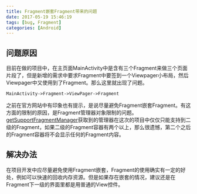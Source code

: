 ```yaml
---
title: Fragment嵌套Fragment带来的问题
date: 2017-05-19 15:46:19
tags: [bug, Fragment]
categories: [Android]
---
```


## 问题原因
目前在做的项目中，在主页面MainActivity中是含有三个Fragment来做三个页面片段了，但是新增的需求中要求Fragment中要签到一个Viewpager小布局，然后Viewpager中又使用到了Fragment。那么这里就出现了问题。

```
MainActivity->Fragment->ViewPager->Fragment
```

之前在官方网站中有印象也有提示，是说尽量避免Fragment嵌套Fragment。有这方面的限制的原因，是Fragment管理器对象限制的问题。[getSupportFragmentManager](https://developer.android.google.cn/reference/android/support/v4/app/FragmentActivity.html#getSupportFragmentManager())获取到的管理器在这次的项目中仅仅只能支持到二级的Fragment，如果二级的Fragment容器有两个以上，那么很遗憾，第二个之后的Fragment容器将不会显示任何的Fragment内容。

## 解决办法
在项目开发中应尽量避免使用Fragment嵌套，Fragment的使用确实有一定的好处，例如可以快速的回收内存资源。但是如果存在嵌套的情况，建议还是在Fragment下一级的界面里都是用普通的View控件。